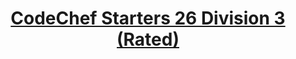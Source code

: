 <div align = "center">

# [CodeChef Starters 26 Division 3 (Rated)](https://www.codechef.com/START26C)
  
 </div> 
